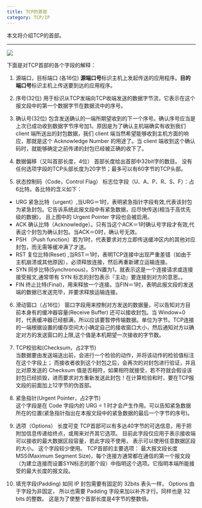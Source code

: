 ```yaml
---
title: TCP的首部
category: TCP/IP
---
```


本文将介绍TCP的首部。

<!--more-->

---



<img src="http://img.blog.csdn.net/20170521165844724">

下面是对TCP首部的各个字段的解释：
1. 源端口，目标端口 (各16位)
**源端口号**标识主机上发起传送的应用程序。**目的端口号**标识主机上传送要到达的应用程序。

2. 序号(32位)
用于标识从TCP发端向TCP收端发送的数据字节流，它表示在这个报文段中的第一个数据字节在数据流中的序号。

3. 确认号(32位)
包含发送确认的一端所期望收到的下一个序号。确认序号应当是上次已成功收到数据字节序号加1。原因是为了确认主机端确实有收到我们 client 端所送出的封包数据，我们 client 端当然希望能够收到主机方面的响应，那就是这个 Acknowledge Number 的用途了。当 client 端收到这个确认码时，就能够确定之前传递的封包已经被正确的收下了。

4. 数据偏移（又叫首部长度，4位）
首部长度给出首部中32bit字的数目。
没有任何选项字段的TCP头部长度为20字节；最多可以有60字节的TCP头部。

5. 状态控制码（Code，Control Flag）
标志位字段（U、A、P、R、S、F）：占6比特。各比特的含义如下：
  * URG
紧急比特（urgent）,当URG＝1时，表明紧急指针字段有效,代表该封包为紧急封包。它告诉系统此报文段中有紧急数据，应尽快传送(相当于高优先级的数据)， 且上图中的 Urgent Pointer 字段也会被启用。
  * ACK
确认比特（Acknowledge）。只有当这个ACK＝1时确认号字段才有效,代表这个封包为确认封包。当ACK＝0时，确认号无效。
  * PSH
（Push function）若为1时，代表要求对方立即传送缓冲区内的其他对应封包，而无需等缓冲满了才送。
  * RST
复位比特(Reset) ,当RST＝1时，表明TCP连接中出现严重差错（如由于主机崩溃或其他原因），必须释放连接，然后再重新建立运输连接。
  * SYN
同步比特(Synchronous)，SYN置为1，就表示这是一个连接请求或连接接受报文,通常带有 SYN 标志的封包表示『主动』要连接到对方的意思。。
  * FIN
终止比特(Final)，用来释放一个连接。当FIN＝1时，表明此报文段的发送端的数据已发送完毕，并要求释放运输连接。

6. 滑动窗口（占16位）
窗口字段用来控制对方发送的数据量，可以告知对方目前本身有的缓冲器容量(Receive Buffer) 还可以接收封包。当 Window=0 时，代表缓冲器已经额满，所以应该要暂停传输数据。单位为字节。TCP连接的一端根据设置的缓存空间大小确定自己的接收窗口大小，然后通知对方以确定对方的发送窗口的上限,这个值是本机期望一次接收的字节数。

7. TCP校验和(Checksum，占2字节)  
当数据要由发送端送出前，会进行一个检验的动作，并将该动作的检验值标注在这个字段上； 而接收者收到这个封包之后，会再次的对封包进行验证，并且比对原发送的 Checksum 值是否相符，如果相符就接受，若不符就会假设该封包已经损毁，进而要求对方重新发送此封包！在计算检验和时，要在TCP报文段的前面加上12字节的伪首部。

8. 紧急指针(Urgent Pointer，占2字节)  
这个字段是在 Code 字段内的 URG = 1 时才会产生作用。可以告知紧急数据所在的位置(紧急指针指出在本报文段中的紧急数据的最后一个字节的序号)。

9. 选项（Options） 长度可变
TCP首部可以有多达40字节的可选信息，用于把附加信息传递给终点，或用来对齐其它选项。
目前此字段仅应用于表示接收端可以接收的最大数据区段容量，若此字段不使用， 表示可以使用任意数据区段的大小。 这个字段较少使用。
TCP首部的主要选项：
最大报文段长度MSS(Maximum Segment Size)，每个连接方通常都在通信的第一个报文段（为建立连接而设置SYN标志的那个段）中指明这个选项。它指明本端所能接受的最大长度的报文段。

10. 填充字段(Padding)
如同 IP 封包需要有固定的 32bits 表头一样， Options 由于字段为非固定， 所以也需要 Padding 字段来加以补齐才行。同样也是 32 bits 的整数。
这是为了使整个首部长度是4字节的整数倍。


